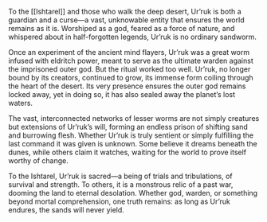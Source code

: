To the [[Ishtarel]] and those who walk the deep desert, Ur’ruk is both a guardian and a curse—a vast, unknowable entity that ensures the world remains as it is. Worshiped as a god, feared as a force of nature, and whispered about in half-forgotten legends, Ur’ruk is no ordinary sandworm.

Once an experiment of the ancient mind flayers, Ur’ruk was a great worm infused with eldritch power, meant to serve as the ultimate warden against the imprisoned outer god. But the ritual worked too well. Ur’ruk, no longer bound by its creators, continued to grow, its immense form coiling through the heart of the desert. Its very presence ensures the outer god remains locked away, yet in doing so, it has also sealed away the planet’s lost waters.

The vast, interconnected networks of lesser worms are not simply creatures but extensions of Ur’ruk’s will, forming an endless prison of shifting sand and burrowing flesh. Whether Ur’ruk is truly sentient or simply fulfilling the last command it was given is unknown. Some believe it dreams beneath the dunes, while others claim it watches, waiting for the world to prove itself worthy of change.

To the Ishtarel, Ur’ruk is sacred—a being of trials and tribulations, of survival and strength. To others, it is a monstrous relic of a past war, dooming the land to eternal desolation. Whether god, warden, or something beyond mortal comprehension, one truth remains: as long as Ur’ruk endures, the sands will never yield.